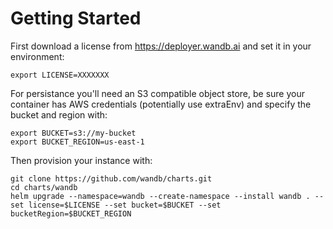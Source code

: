 # Getting Started

First download a license from https://deployer.wandb.ai and set it in your environment:

```shell
export LICENSE=XXXXXXX
```

For persistance you'll need an S3 compatible object store, be sure your container has AWS credentials (potentially use extraEnv) and specify the bucket and region with:

```shell
export BUCKET=s3://my-bucket
export BUCKET_REGION=us-east-1
```

Then provision your instance with:

```shell
git clone https://github.com/wandb/charts.git
cd charts/wandb
helm upgrade --namespace=wandb --create-namespace --install wandb . --set license=$LICENSE --set bucket=$BUCKET --set bucketRegion=$BUCKET_REGION
```
